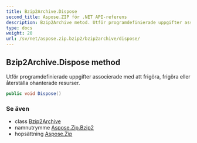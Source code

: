 ```yaml
---
title: Bzip2Archive.Dispose
second_title: Aspose.ZIP för .NET API-referens
description: Bzip2Archive metod. Utför programdefinierade uppgifter associerade med att frigöra frigöra eller återställa ohanterade resurser.
type: docs
weight: 20
url: /sv/net/aspose.zip.bzip2/bzip2archive/dispose/
---
```

## Bzip2Archive.Dispose method

Utför programdefinierade uppgifter associerade med att frigöra, frigöra eller återställa ohanterade resurser.

```csharp
public void Dispose()
```

### Se även

* class [Bzip2Archive](../)
* namnutrymme [Aspose.Zip.Bzip2](../../bzip2archive/)
* hopsättning [Aspose.Zip](../../../)


